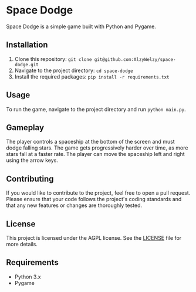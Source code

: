 # Space Dodge

Space Dodge is a simple game built with Python and Pygame.

## Installation

1. Clone this repository: `git clone git@github.com:AlzyWelzy/space-dodge.git`
2. Navigate to the project directory: `cd space-dodge`
3. Install the required packages: `pip install -r requirements.txt`

## Usage

To run the game, navigate to the project directory and run `python main.py`.

## Gameplay

The player controls a spaceship at the bottom of the screen and must dodge falling stars. The game gets progressively harder over time, as more stars fall at a faster rate. The player can move the spaceship left and right using the arrow keys.

## Contributing

If you would like to contribute to the project, feel free to open a pull request. Please ensure that your code follows the project's coding standards and that any new features or changes are thoroughly tested.

## License

This project is licensed under the AGPL license. See the [LICENSE](./LICENSE) file for more details.

## Requirements

- Python 3.x
- Pygame
